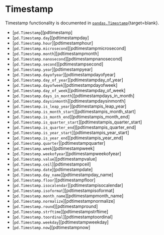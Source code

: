 # Timestamp

Timestamp functionality is documented in [`pandas.Timestamp`](https://pandas.pydata.org/pandas-docs/stable/reference/api/pandas.Timestamp.html){target=blank}.

- \[`pd.Timestamp`\][pdtimestamp]
- \[`pd.Timestamp.day`\][pdtimestampday]
- \[`pd.Timestamp.hour`\][pdtimestamphour]
- \[`pd.Timestamp.microsecond`\][pdtimestampmicrosecond]
- \[`pd.Timestamp.month`\][pdtimestampmonth]
- \[`pd.Timestamp.nanosecond`\][pdtimestampnanosecond]
- \[`pd.Timestamp.second`\][pdtimestampsecond]
- \[`pd.Timestamp.year`\][pdtimestampyear]
- \[`pd.Timestamp.dayofyear`\][pdtimestampdayofyear]
- \[`pd.Timestamp.day_of_year`\][pdtimestampday_of_year]
- \[`pd.Timestamp.dayofweek`\][pdtimestampdayofweek]
- \[`pd.Timestamp.day_of_week`\][pdtimestampday_of_week]
- \[`pd.Timestamp.days_in_month`\][pdtimestampdays_in_month]
- \[`pd.Timestamp.daysinmonth`\][pdtimestampdaysinmonth]
- \[`pd.Timestamp.is_leap_year`\][pdtimestampis_leap_year]
- \[`pd.Timestamp.is_month_start`\][pdtimestampis_month_start]
- \[`pd.Timestamp.is_month_end`\][pdtimestampis_month_end]
- \[`pd.Timestamp.is_quarter_start`\][pdtimestampis_quarter_start]
- \[`pd.Timestamp.is_quarter_end`\][pdtimestampis_quarter_end]
- \[`pd.Timestamp.is_year_start`\][pdtimestampis_year_start]
- \[`pd.Timestamp.is_year_end`\][pdtimestampis_year_end]
- \[`pd.Timestamp.quarter`\][pdtimestampquarter]
- \[`pd.Timestamp.week`\][pdtimestampweek]
- \[`pd.Timestamp.weekofyear`\][pdtimestampweekofyear]
- \[`pd.Timestamp.value`\][pdtimestampvalue]
- \[`pd.Timestamp.ceil`\][pdtimestampceil]
- \[`pd.Timestamp.date`\][pdtimestampdate]
- \[`pd.Timestamp.day_name`\][pdtimestampday_name]
- \[`pd.Timestamp.floor`\][pdtimestampfloor]
- \[`pd.Timestamp.isocalendar`\][pdtimestampisocalendar]
- \[`pd.Timestamp.isoformat`\][pdtimestampisoformat]
- \[`pd.Timestamp.month_name`\][pdtimestampmonth_name]
- \[`pd.Timestamp.normalize`\][pdtimestampnormalize]
- \[`pd.Timestamp.round`\][pdtimestampround]
- \[`pd.Timestamp.strftime`\][pdtimestampstrftime]
- \[`pd.Timestamp.toordinal`\][pdtimestamptoordinal]
- \[`pd.Timestamp.weekday`\][pdtimestampweekday]
- \[`pd.Timestamp.now`\][pdtimestampnow]
